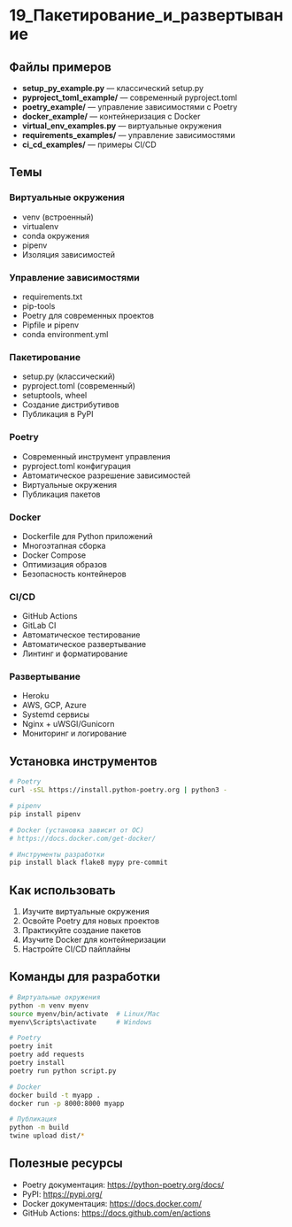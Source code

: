 # 19_Пакетирование_и_развертывание

## Файлы примеров

- **setup_py_example.py** — классический setup.py
- **pyproject_toml_example/** — современный pyproject.toml
- **poetry_example/** — управление зависимостями с Poetry
- **docker_example/** — контейнеризация с Docker
- **virtual_env_examples.py** — виртуальные окружения
- **requirements_examples/** — управление зависимостями
- **ci_cd_examples/** — примеры CI/CD

## Темы

### Виртуальные окружения
- venv (встроенный)
- virtualenv
- conda окружения
- pipenv
- Изоляция зависимостей

### Управление зависимостями
- requirements.txt
- pip-tools
- Poetry для современных проектов
- Pipfile и pipenv
- conda environment.yml

### Пакетирование
- setup.py (классический)
- pyproject.toml (современный)
- setuptools, wheel
- Создание дистрибутивов
- Публикация в PyPI

### Poetry
- Современный инструмент управления
- pyproject.toml конфигурация
- Автоматическое разрешение зависимостей
- Виртуальные окружения
- Публикация пакетов

### Docker
- Dockerfile для Python приложений
- Многоэтапная сборка
- Docker Compose
- Оптимизация образов
- Безопасность контейнеров

### CI/CD
- GitHub Actions
- GitLab CI
- Автоматическое тестирование
- Автоматическое развертывание
- Линтинг и форматирование

### Развертывание
- Heroku
- AWS, GCP, Azure
- Systemd сервисы
- Nginx + uWSGI/Gunicorn
- Мониторинг и логирование

## Установка инструментов

```bash
# Poetry
curl -sSL https://install.python-poetry.org | python3 -

# pipenv
pip install pipenv

# Docker (установка зависит от ОС)
# https://docs.docker.com/get-docker/

# Инструменты разработки
pip install black flake8 mypy pre-commit
```

## Как использовать

1. Изучите виртуальные окружения
2. Освойте Poetry для новых проектов
3. Практикуйте создание пакетов
4. Изучите Docker для контейнеризации
5. Настройте CI/CD пайплайны

## Команды для разработки

```bash
# Виртуальные окружения
python -m venv myenv
source myenv/bin/activate  # Linux/Mac
myenv\Scripts\activate     # Windows

# Poetry
poetry init
poetry add requests
poetry install
poetry run python script.py

# Docker
docker build -t myapp .
docker run -p 8000:8000 myapp

# Публикация
python -m build
twine upload dist/*
```

## Полезные ресурсы

- Poetry документация: https://python-poetry.org/docs/
- PyPI: https://pypi.org/
- Docker документация: https://docs.docker.com/
- GitHub Actions: https://docs.github.com/en/actions 
